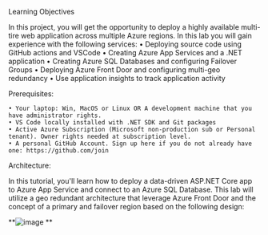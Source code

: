 Learning Objectives 

In this project, you will get the opportunity to deploy a highly available multi-tire web application across multiple Azure regions. In this lab you will gain experience with the following services:
	• Deploying source code using GitHub actions and VSCode
	• Creating Azure App Services and a .NET application
	• Creating Azure SQL Databases and configuring Failover Groups
	• Deploying Azure Front Door and configuring multi-geo redundancy
	• Use application insights to track application activity



Prerequisites: 
 
	• Your laptop: Win, MacOS or Linux OR A development machine that you have administrator rights. 
	• VS Code locally installed with .NET SDK and Git packages 
	• Active Azure Subscription (Microsoft non-production sub or Personal tenant). Owner rights needed at subscription level. 
	• A personal GitHub Account. Sign up here if you do not already have one: https://github.com/join



Architecture: 

In this tutorial, you'll learn how to deploy a data-driven ASP.NET Core app to Azure App Service and connect to an Azure SQL Database. This lab will utilize a geo redundant architecture that leverage Azure Front Door and the concept of a primary and failover region based on the following design:




**![image](https://github.com/user-attachments/assets/af6e1efe-f90b-4af8-9708-ea09fc36fd1d)
**
